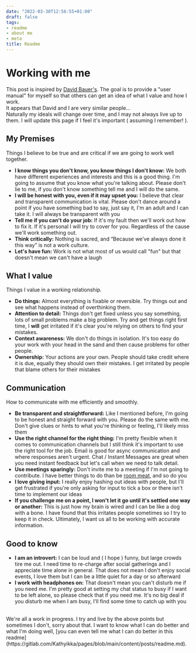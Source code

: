 ```yaml
---
date: "2022-03-30T12:56:55+01:00"
draft: false
tags:
- readme
- about me
- meta
title: Readme
---
```


# Working with me

This post is inspired by [David Bauer's](https://www.davidbauer.ch/readme/). The goal is to provide a "user manual" for myself so that others can get an idea of what I value and how I work.
<br/>
It appears that David and I are very similar people...
<br/>
Naturally my ideals will change over time, and I may not always live up to them. I will update this page if I feel it's important ( assuming I remember! ).

## My Premises

Things I believe to be true and are critical if we are going to work well together.

- **I know things you don't know, you know things I don't know:** We both have different experiences and interests and this is a good thing. I'm going to assume that you know what you're talking about. Please don't lie to me, if you don't know something tell me and I will do the same.
- **I will be honest with you, even if it may upset you:** I believe that clear and transparent communication is vital. Please don't dance around a point if you have something bad to say, just say it, I'm an adult and I can take it. I will always be transparent with you
- **Tell me if you can't do your job:** If it's my fault then we'll work out how to fix it. If it's personal I will try to cover for you. Regardless of the cause we'll work something out.
- **Think critically:** Nothing is sacred, and “Because we’ve always done it this way” is not a work culture.
- **Let's have fun:** Work is not what most of us would call "fun" but that doesn't mean we can't have a laugh

## What I value

Things I value in a working relationship.

- **Do things:** Almost everything is fixable or reversible. Try things out and see what happens instead of overthinking them.
- **Attention to detail:** Things don't get fixed unless you say something, lots of small problems make a big problem. Try and get things right first time, I **will** get irritated if it's clear you're relying on others to find your mistakes.
- **Context awareness:** We don't do things in isolation. It's too easy do your work with your head in the sand and then cause problems for other people.
- **Ownership:** Your actions are your own. People should take credit where it is due, equally they should own their mistakes. I get irritated by people that blame others for their mistakes

## Communication

How to communicate with me efficiently and smoothly.

- **Be transparent and straightforward:** Like I mentioned before, I'm going to be honest and straight forward with you. Please do the same with me. Don't give clues or hints to what you're thinking or feeling, I'll likely miss them
- **Use the right channel for the right thing:** I'm pretty flexible when it comes to communication channels but I still think it's important to use the right tool for the job. Email is good for async communication and where responses aren't urgent. Chat / Instant Messages are great when you need instant feedback but let's call when we need to talk detail.
- **Use meetings sparingly:** Don't invite me to a meeting if I'm not going to contribute. I have better things to do than be [room meat](https://gfycat.com/carelessraggedbarasinga), and so do you
- **I love giving input:** I really enjoy hashing out ideas with people, but I'll get frustrated if you're only asking for input to tick a box or there isn't time to implement our ideas
- **If you challenge me on a point, I won't let it go until it's settled one way or another:** This is just how my brain is wired and I can be like a dog with a bone. I have found that this irritates people sometimes so I try to keep it in check. Ultimately, I want us all to be working with accurate information.

## Good to know

- **I am an introvert:** I can be loud and ( I hope ) funny, but large crowds tire me out. I need time to re-charge after social gatherings and I appreciate time alone in general. That does not mean I don't enjoy social events, I love them but I can be a little quiet for a day or so afterward
- **I work with headphones on:** That doesn't mean you can't disturb me if you need me. I'm pretty good at setting my chat status to busy if I want to be left alone, so please check that if you need me. It's no big deal if you disturb me when I am busy, I'll find some time to catch up with you
<br/>
We're all a work in progress. I try and live by the above points but sometimes I don't, sorry about that. I want to know what I can do better and what I'm doing well, [you can even tell me what I can do better in this readme](https://gitlab.com/Kathyikka/pages/blob/main/content/posts/readme.md).
